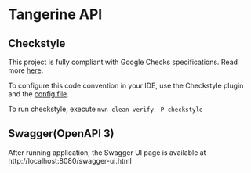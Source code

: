 # Tangerine API

## Checkstyle
This project is fully compliant with Google Checks specifications.
Read more [here](https://google.github.io/styleguide/javaguide.html).

To configure this code convention in your IDE,
use the Checkstyle plugin and the [config file](config/checkstyle.xml).

To run checkstyle, execute `mvn clean verify -P checkstyle`

## Swagger(OpenAPI 3)
After running application, the Swagger UI page is available at http://localhost:8080/swagger-ui.html